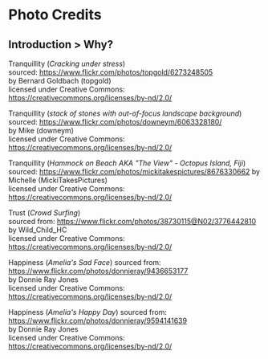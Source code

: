 # Photo Credits

## Introduction > Why?

Tranquillity (*Cracking under stress*)  
sourced: https://www.flickr.com/photos/topgold/6273248505  
by Bernard Goldbach (topgold)  
licensed under Creative Commons:   https://creativecommons.org/licenses/by-nd/2.0/

Tranquillity (*stack of stones with out-of-focus landscape background*)  
sourced: https://www.flickr.com/photos/downeym/6063328180/  
by Mike (downeym)  
licensed under Creative Commons:   https://creativecommons.org/licenses/by-nd/2.0/

Tranquillity (*Hammock on Beach AKA "The View" - Octopus Island, Fiji*)  
sourced: https://www.flickr.com/photos/mickitakespictures/8676330662
by Michelle (MickiTakesPictures)  
licensed under Creative Commons:   https://creativecommons.org/licenses/by-nd/2.0/

Trust (*Crowd Surfing*)  
sourced from:
https://www.flickr.com/photos/38730115@N02/3776442810  
by Wild_Child_HC  
licensed under Creative Commons:   https://creativecommons.org/licenses/by-nd/2.0/  

Happiness (*Amelia's Sad Face*)
sourced from:   https://www.flickr.com/photos/donnieray/9436653177  
by Donnie Ray Jones  
licensed under Creative Commons:   https://creativecommons.org/licenses/by-nd/2.0/

Happiness (*Amelia's Happy Day*)
sourced from:   https://www.flickr.com/photos/donnieray/9594141639  
by Donnie Ray Jones  
licensed under Creative Commons: https://creativecommons.org/licenses/by-nd/2.0/
